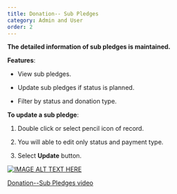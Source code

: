 ```yaml
---
title: Donation-- Sub Pledges
category: Admin and User
order: 2
---
```

 **The detailed information of sub pledges is maintained.**

 **Features**: 

 * View sub pledges. 

 * Update sub pledges if status is planned. 

 * Filter by status and donation type. 

 **To update a sub pledge**: 

 1. Double click or select pencil icon of record. 

 2. You will able to edit only status and payment type. 

 3. Select **Update** button. 

 [![IMAGE ALT TEXT HERE](http://img.youtube.com/vi/_SOVbq6FUoU/0.jpg)](https://www.youtube.com/watch?v=XyKBlMUMFS0)

 [Donation--Sub Pledges video](https://www.youtube.com/watch?v=XyKBlMUMFS0)
 